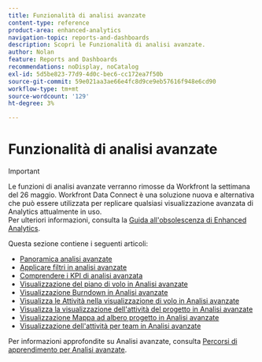 ```yaml
---
title: Funzionalità di analisi avanzate
content-type: reference
product-area: enhanced-analytics
navigation-topic: reports-and-dashboards
description: Scopri le Funzionalità di analisi avanzate.
author: Nolan
feature: Reports and Dashboards
recommendations: noDisplay, noCatalog
exl-id: 5d5be823-77d9-4d0c-bec6-cc172ea7f50b
source-git-commit: 59e021aa3ae66e4fc8d9ce9eb57616f948e6cd90
workflow-type: tm+mt
source-wordcount: '129'
ht-degree: 3%

---
```


# Funzionalità di analisi avanzate

>[!IMPORTANT]
>
>Le funzioni di analisi avanzate verranno rimosse da Workfront la settimana del 26 maggio. Workfront Data Connect è una soluzione nuova e alternativa che può essere utilizzata per replicare qualsiasi visualizzazione avanzata di Analytics attualmente in uso. <br>Per ulteriori informazioni, consulta la [Guida all&#39;obsolescenza di Enhanced Analytics](/help/quicksilver/product-announcements/announcements/enhanced-analytics-deprecation.md).


Questa sezione contiene i seguenti articoli:

* [Panoramica analisi avanzate](../enhanced-analytics/enhanced-analytics-overview.md)
* [Applicare filtri in analisi avanzate](../enhanced-analytics/use-enhanced-analytics-filters.md)
* [Comprendere i KPI di analisi avanzata](../enhanced-analytics/understand-enhanced-analytics-kpis.md)
* [Visualizzazione del piano di volo in Analisi avanzate](../enhanced-analytics/flight-plan-overview.md)
* [Visualizzazione Burndown in Analisi avanzate](../enhanced-analytics/burndown-overview.md)
* [Visualizza le Attività nella visualizzazione di volo in Analisi avanzate](../enhanced-analytics/tasks-in-flight-overview.md)
* [Visualizza la visualizzazione dell&#39;attività del progetto in Analisi avanzate](../enhanced-analytics/project-activity-overview.md)
* [Visualizzazione Mappa ad albero progetto in Analisi avanzate](../enhanced-analytics/project-treemap-overview.md)
* [Visualizzazione dell&#39;attività per team in Analisi avanzate](../enhanced-analytics/activity-by-team-overview.md)
<!--
* [View the Resource capacity visualization in Enhanced analytics](../enhanced-analytics/resource-capacity-overview.md) 
* [View the Team capacity visualization in Enhanced analytics](../enhanced-analytics/team-capacity-overview.md) 
* [View Enhanced analytics visualizations by duration](../enhanced-analytics/view-enhanced-analytics-charts-duration.md)-->

<!--
  <li data-mc-conditions="QuicksilverOrClassic.Draft mode"><a href="../enhanced-analytics/trend-views-overview.md" class="MCXref xref" xrefformat="{para}">Trend views overview</a> </li>
  -->

Per informazioni approfondite su Analisi avanzate, consulta [Percorsi di apprendimento per Analisi avanzate](https://one.workfront.com/s/enhanced-analytics-program).
